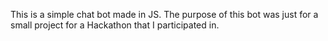 This is a simple chat bot made in JS.
The purpose of this bot was just for a small project for a Hackathon that I participated in.
